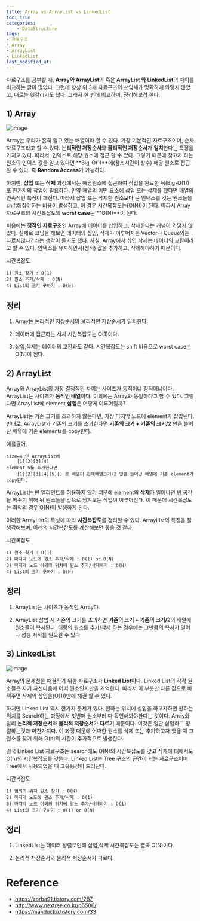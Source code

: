 ```yaml
---
title: Array vs ArrayList vs LinkedList
toc: true
categories:	
    - DataStructure
tags:
- 자료구조
- Array
- ArrayList
- LinkedList
last_modified_at: 
---
```




자료구조를 공부할 때, **Array와 ArrayList**의 혹은 **ArrayList 와 LinkedList**의 차이를 비교하는 글이 많았다. 그런데 항상 위 3개 자료구조의 쓰임새가 명확하게 와닿지 않았고, 때로는 헷갈리기도 했다. 그래서 한 번에 비교하며, 정리해보려 한다.



## 1) Array

![image](https://user-images.githubusercontent.com/49560745/103251594-a3758780-49bc-11eb-9b5e-365288cd3c6a.png)

Array는 우리가 흔히 알고 있는 배열이라 할 수 있다. 가장 기본적인 자료구조이며, 순차자료구조라고 할 수 있다. **논리적인 저장순서**와 **물리적인 저장순서**가 **일치**한다는 특징을 가지고 있다. 따라서, 인덱스로 해당 원소에 접근 할 수 있다. 그렇기 때문에 찾고자 하는 원소의 인덱스 값을 알고 있다면 **Big-O(1)**에(참조시간이 상수) 해당 원소로 접근할 수 있다. 즉 **Random Access**가 가능하다.

하지만, **삽입** 또는 **삭제** 과정에서는 해당원소에 접근하여 작업을 완료한 뒤(Big-O(1)) 또 한가지의 작업이 필요하다. 만약 배열의 어떤 요소에 삽입 또는 삭제를 했다면 배열의 연속적인 특징이 깨진다. 따라서 삽입 또는 삭제한 원소보다 큰 인덱스를 갖는 원소들을 shift해줘야하는 비용이 발생하고, 이 경우 시간복잡도는(O(N))이 된다. 따라서 Array 자료구조의 시간복잡도의 **worst case**는 **O(N)**이 된다.

처음에는 **정적인 자료구조**인 Array에 데이터를 삽입하고, 삭제한다는 개념이 와닿지 않았다. 실제로 코딩을 해보면 데이터의 삽입, 삭제가 이루어지는 Vector나 Queue와는 다르지않나? 라는 생각이 들기도 했다. 사실, Array에서 삽입 삭제는 데이터의 교환이라고 할 수 있다. 인덱스를 유지하면서(정적) 값을 추가하고, 삭제해야하기 때문이다. 

시간복잡도

```
1) 원소 찾기 : O(1)
2) 원소 추가/삭제 : O(N)
4) List의 크기 구하기 : O(N)
```



## 정리

1. Array는 논리적인 저장순서와 물리적인 저장순서가 일치한다.

2. 데이터에 접근하는 서치 시간복잡도는 O(1)이다.

3. 삽입,삭제는 데이터의 교환과도 같다. 시간복잡도는 shift 비용으로 worst case는 O(N)이 된다.



## 2) ArrayList

Array와 ArrayList의 가장 결정적인 차이는 사이즈가 동적이냐 정적이냐이다. ArrayList는 사이즈가 **동적인 배열**이다. 이외에는 Array와 동일하다고 할 수 있다. 그렇다면 ArrayList에 element **삽입**은 어떻게 이루어질까?

ArrayList는 기존 크기를 초과하지 않는다면, 가장 마지막 노드에 element가 삽입된다. 반대로, ArrayList가 기존의 크기를 초과한다면 **기존의 크기 + 기존의 크기/2** 만큼 늘어난 배열에 기존 elements를 copy한다. 

예를들어,

```
size=4 인 ArrayList에 
	[1][2][3][4]
element 5를 추가한다면
	[1][2][3][4][5][] 로 배열이 현재배열크기/2 만큼 늘어난 배열에 기존 element가 copy된다.
```

ArrayList는 빈 엘리먼트를 허용하지 않기 떄문에 element의 **삭제**가 일어나면 빈 공간을 메꾸기 위해 뒤 원소들을 앞으로 당겨오는 작업이 이루어진다. 이 때문에 시간복잡도는 최악의 경우 O(N)이 발생하게 된다.

이러한 ArrayList의 특성에 따라 **시간복잡도**를 정리할 수 있다. ArrayList의 특징을 잘 생각해보며, 아래의 시간복잡도를 계산해보면 좋을 것 같다.

시간복잡도

```
1) 원소 찾기 : O(1)
2) 마지막 노드에 원소 추가/삭제 : O(1) or O(N)
3) 마지막 노드 이외의 위치에 원소 추가/삭제하기 : O(N)
4) List의 크기 구하기 : O(N)
```



## 정리

1. ArrayList는 사이즈가 동적인 Array다.

2. ArrayList 삽입 시 기존의 크기를 초과하면 **기존의 크기 + 기존의 크기/2**의 배열에 원소들이 복사된다. 대량의 원소를 추가/삭제 하는 경우에는 그만큼의 복사가 일어나 성능 저하를 일으킬 수 있다. 



## 3) LinkedList

![image](https://user-images.githubusercontent.com/49560745/103252274-74ace080-49bf-11eb-9279-d9115869c4d0.png)

Array의 문제점을 해결하기 위한 자료구조가 **Linked List**이다. Linked List의 각각 원소들은 자기 자신다음에 어떠 원소인지만을 기억한다. 따라서 이 부분만 다른 값으로 바꿔주면 삭제와 삽입을(O(1))만에 해결 할 수 있다.

하지만 Linked List 역시 한가지 문제가 있다. 원하는 위치에 삽입을 하고자하면 원하는 위치를 Search하는 과정에서 첫번째 원소부터 다 확인해봐야한다는 것이다. Array와 달리 **논리적 저장순서**와 **물리적 저장순서**가 **다르기** 때문이다. 이것은 일단 삽입하고 정렬하는것과 마찬가지다. 이 과정 때문에 어떠한 원소를 삭제 또는 추가하고자 했을 때 그 원소를 찾기 위해 O(n)의 시간이 추가적으로 발생한다.

결국 Linked List 자료구조는 search에도 O(N)의 시간복잡도를 갖고 삭제에 대해서도 O(n)의 시간복잡도를 갖는다. Linked List는 Tree 구조의 근간이 되는 자료구조이며 Tree에서 사용되었을 때 그유용성이 드러난다.

시간복잡도

```
1) 임의의 위치 원소 찾기 : O(N)
2) 마지막 노드에 원소 추가/삭제 : O(1)
3) 마지막 노드 이외의 위치에 원소 추가/삭제하기 : O(1)
4) List의 크기 구하기 : O(1) or O(N)
```



## 정리

1. LinkedList는 데이터 정렬로인해 삽입,삭제 시간복잡도는 결국 O(N)이다.

2. 논리적 저장순서와 물리적 저장순서가 다르다.

# Reference

-  https://zorba91.tistory.com/287
- http://www.nextree.co.kr/p6506/
- https://manducku.tistory.com/33

